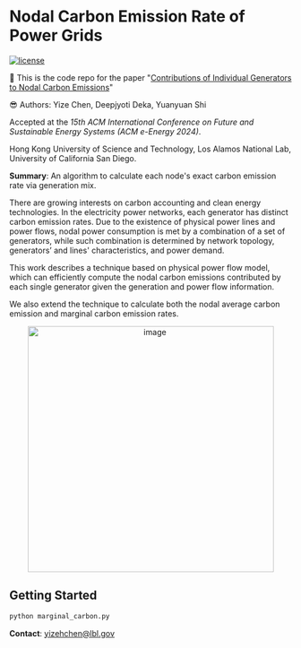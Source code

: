 # Nodal Carbon Emission Rate of Power Grids

[![license](https://img.shields.io/github/license/InternLM/lagent.svg)](https://github.com/chennnnnyize/Carbon_Emission_Power_Grids/blob/main/LICENSE.txt)

👋 This is the code repo for the paper "[Contributions of Individual Generators to Nodal Carbon Emissions](https://arxiv.org/abs/2311.03712)"

😎 Authors: Yize Chen, Deepjyoti Deka, Yuanyuan Shi

Accepted at the *15th ACM International Conference on Future and Sustainable Energy Systems (ACM e-Energy 2024)*.

Hong Kong University of Science and Technology, Los Alamos National Lab, University of California San Diego.

**Summary**: An algorithm to calculate each node's exact carbon emission rate via generation mix.

There are growing interests on carbon accounting and clean energy technologies. In the electricity power networks, each
generator has distinct carbon emission rates. Due to the existence of physical power lines and power flows, nodal power consumption is met
by a combination of a set of generators, while such combination is
determined by network topology, generators’ and lines' characteristics, and
power demand. 

This work describes a technique based on physical
power flow model, which can efficiently compute the nodal carbon
emissions contributed by each single generator given the generation and power flow information. 

We also extend the technique to calculate both the nodal average carbon emission and marginal
carbon emission rates. 

<p align="center">
<img width="439" alt="image" src="https://github.com/chennnnnyize/Carbon_Emission_Power_Grids/assets/116547738/7cf3ea3c-2adf-4e1c-a23f-10c77e199fc8">
</p>

## Getting Started
```bash
python marginal_carbon.py
```

**Contact**: yizehchen@lbl.gov
